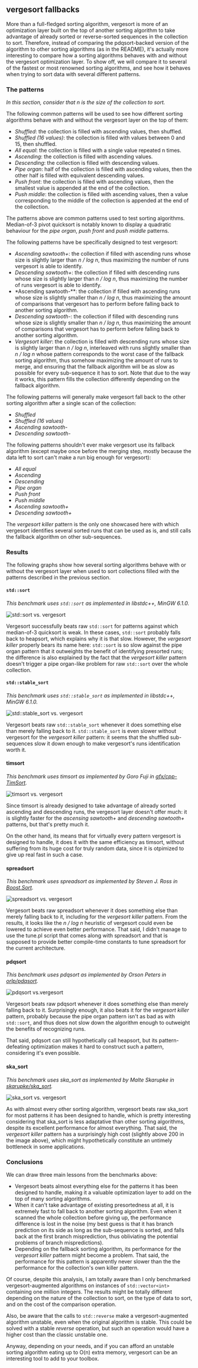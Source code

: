 ## vergesort fallbacks

More than a full-fledged sorting algorithm, vergesort is more of an optimization layer built on the
top of another sorting algorithm to take advantage of already sorted or reverse-sorted sequences in
the collection to sort. Therefore, instead of comparing the pdqsort-backed version of the algorithm
to other sorting algorithms (as in the README), it's actually more interesting to compare how a
sorting algorithms behaves with and without the vergesort optimization layer. To show off, we will
compare it to several of the fastest or most renowned sorting algorithms, and see how it behaves
when trying to sort data with several different patterns.

### The patterns

*In this section, consider that n is the size of the collection to sort.*

The following common patterns will be used to see how different sorting algorithms behave with and
without the vergesort layer on the top of them:
* *Shuffled*: the collection is filled with ascending values, then shuffled.
* *Shuffled (16 values)*: the collection is filled with values between 0 and 15, then shuffled.
* *All equal*: the collection is filled with a single value repeated n times.
* *Ascending*: the collection is filled with ascending values.
* *Descending*: the collection is filled with descending values.
* *Pipe organ*: half of the collection is filled with ascending values, then the other half is
filled with equivalent descending values.
* *Push front*: the collection is filled with ascending values, then the smallest value is
appended at the end of the collection.
* *Push middle*: the collection is filled with ascending values, then a value corresponding to the
middle of the collection is appended at the end of the collection.

The patterns above are common patterns used to test sorting algorithms. Median-of-3 pivot quicksort
is notably known to display a quadratic behaviour for the *pipe organ*, *push front* and *push
middle* patterns.

The following patterns have be specifically designed to test vergesort:
* *Ascending sawtooth+*: the collection if filled with ascending runs whose size is slightly
larger than *n / log n*, thus maximizing the number of runs vergesort is able to identify.
* *Descending sawtooth+*: the collection if filled with descending runs whose size is slightly
larger than *n / log n*, thus maximizing the number of runs vergesort is able to identify.
* *Ascending sawtooth-**: the collection if filled with ascending runs whose size is slightly
smaller than *n / log n*, thus maximizing the amount of comparisons that vergesort has to perform
before falling back to another sorting algorithm.
* *Descending sawtooth-*: the collection if filled with descending runs whose size is slightly
smaller than *n / log n*, thus maximizing the amount of comparisons that vergesort has to perform
before falling back to another sorting algorithm.
* *Vergesort killer*: the collection is filled with descending runs whose size is slightly larger
than *n / log n*, interleaved with runs slightly smaller than *n / log n* whose pattern corresponds
to the worst case of the fallback sorting algorithm, thus somehow maximizing the amount of runs to
merge, and ensuring that the fallback algorithm will be as slow as possible for every sub-sequence
it has to sort. Note that due to the way it works, this pattern fills the collection differently
depending on the fallback algorithm.

The following patterns will generally make vergesort fall back to the other sorting algorithm after
a single scan of the collection:
* *Shuffled*
* *Shuffled (16 values)*
* *Ascending sawtooth-*
* *Descending sawtooth-*

The following patterns shouldn't ever make vergesort use its fallback algorithm (except maybe once
before the merging step, mostly because the data left to sort can't make a run big enough for
vergesort):
* *All equal*
* *Ascending*
* *Descending*
* *Pipe organ*
* *Push front*
* *Push middle*
* *Ascending sawtooth+*
* *Descending sawtooth+*

The *vergesort killer* pattern is the only one showcased here with which vergesort identifies
several sorted runs that can be used as is, and still calls the fallback algorithm on other
sub-sequences.

### Results

The following graphs show how several sorting algorithms behave with or without the vergesort layer
when used to sort collections filled with the patterns described in the previous section.

#### `std::sort`

*This benchmark uses `std::sort` as implemented in libstdc++, MinGW 6.1.0.*

![std::sort vs. vergesort](https://i.imgur.com/FHlXWzt.png)

Vergesort successfully beats raw `std::sort` for patterns against which median-of-3 quicksort is
weak. In these cases, `std::sort` probably falls back to heapsort, which explains why it is that
slow. However, the *vergesort killer* properly bears its name here: `std::sort` is so slow against
the pipe organ pattern that it outweights the benefit of identifying presorted runs; the difference
is also explained by the fact that the *vergesort killer* pattern doesn't trigger a pipe organ-like
problem for raw `std::sort` over the whole collection.

#### `std::stable_sort`

*This benchmark uses `std::stable_sort` as implemented in libstdc++, MinGW 6.1.0.*

![std::stable_sort vs. vergesort](https://i.imgur.com/qDziwhH.png)

Vergesort beats raw `std::stable_sort` whenever it does something else than merely falling back to
it. `std::stable_sort` is even slower without vergesort for the *vergesort killer* pattern: it
seems that the shuffled sub-sequences slow it down enough to make vergesort's runs identification
worth it.

#### timsort

*This benchmark uses timsort as implemented by Goro Fuji in [gfx/cpp-TimSort](https://github.com/gfx/cpp-TimSort).*

![timsort vs. vergesort](https://i.imgur.com/hq4mYuh.png)

Since timsort is already designed to take advantage of already sorted ascending and descending
runs, the vergesort layer doesn't offer much: it is slightly faster for the *ascensing sawtooth+*
and *descending sawtooth+* patterns, but that's pretty much it.

On the other hand, its means that for virtually every pattern vergesort is designed to handle, it
does it with the same efficiency as timsort, without suffering from its huge cost for truly random
data, since it is otpimized to give up real fast in such a case.

#### spreadsort

*This benchmark uses spreadsort as implemented by Steven J. Ross in [Boost.Sort](http://www.boost.org/doc/libs/1_63_0/libs/sort/doc/html/index.html).*

![spreadsort vs. vergesort](https://i.imgur.com/CxHNavn.png)

Vergesort beats raw spreadsort whenever it does something else than merely falling back to it,
including for the *vergesort killer* pattern. From the results, it looks like the *n / log n*
heuristic of vergesort could even be lowered to achieve even better performance. That said, I
didn't manage to use the tune.pl script that comes along with spreadsort and that is supposed to
provide better compile-time constants to tune spreadsort for the current architecture.

#### pdqsort

*This benchmark uses pdqsort as implemented by Orson Peters in [orlp/pdqsort](https://github.com/orlp/pdqsort).*

![pdqsort vs.vergesort](https://i.imgur.com/bnso4V2.png)

Vergesort beats raw pdqsort whenever it does something else than merely falling back to it.
Surprisingly enough, it also beats it for the *vergesort killer* pattern, probably because the pipe
organ pattern isn't as bad as with `std::sort`, and thus does not slow down the algorithm enough to
outweight the benefits of recognizing runs.

That said, pdqsort can still hypothetically call heapsort, but its pattern-defeating optimization
makes it hard to construct such a pattern, considering it's even possible.

#### ska_sort

*This benchmark uses ska_sort as implemented by Malte Skarupke in [skarupke/ska_sort](https://github.com/skarupke/ska_sort).*

![ska_sort vs. vergesort](https://i.imgur.com/f6ldlOR.png)

As with almost every other sorting algorithm, vergesort beats raw ska_sort for most patterns it has
been designed to handle, which is pretty interesting considering that ska_sort is less adaptative
than other sorting algorithms, despite its excellent performance for almost everything. That said,
the *vergesort killer* pattern has a surprisingly high cost (slightly above 200 in the image
above), which might hypothetically constitute an untimely bottleneck in some applications.

### Conclusions

We can draw three main lessons from the benchmarks above:
* Vergesort beats almost everything else for the patterns it has been designed to handle, making it
a valuable optimization layer to add on the top of many sorting algorithms.
* When it can't take advantage of existing presortedness at all, it is extremely fast to fall back
to another sorting algorithm. Even when it scanned the whole collection before giving up, the
performance difference is lost in the noise (my best guess is that it has branch prediction on its
side as long as the sub-sequence is sorted, and falls back at the first branch misprediction, thus
obliviating the potential problems of branch mispredictions).
* Depending on the fallback sorting algorithm, its performance for the *vergesort killer* pattern
might become a problem. That said, the performance for this pattern is apparently never slower than
the the performance for the collection's own killer pattern.

Of course, despite this analysis, I am totally aware than I only benchmarked vergesort-augmented
algorithms on instances of `std::vector<int>` containing one million integers. The results might
be totally different depending on the nature of the collection to sort, on the type of data to
sort, and on the cost of the comparison operation.

Also, be aware that the calls to `std::reverse` make a vergesort-augmented algorithm unstable, even
when the original algorithm is stable. This could be solved with a stable *reverse* operation, but
such an operation would have a higher cost than the classic unstable one.

Anyway, depending on your needs, and if you can afford an unstable sorting algorithm eating up to
O(n) extra memory, vergesort can be an interesting tool to add to your toolbox.
